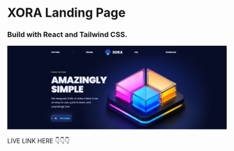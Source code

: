 # XORA Landing Page

### Build with React and Tailwind CSS. 

![image](/public/XORA.png)



LIVE LINK HERE 👇👇👇

